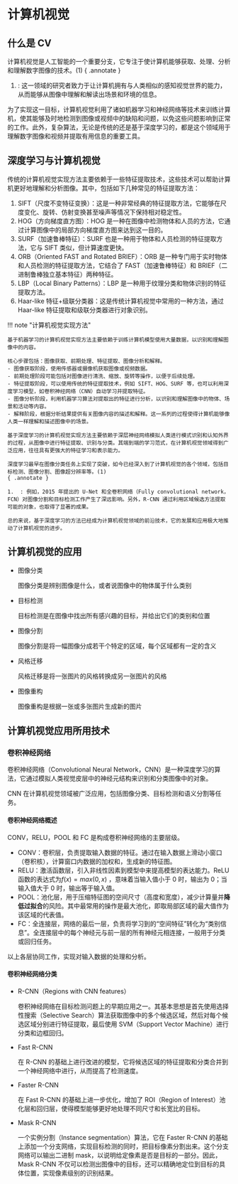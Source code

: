 # 计算机视觉

## 什么是 CV

计算机视觉是人工智能的一个重要分支，它专注于使计算机能够获取、处理、分析和理解数字图像的技术。(1)
{ .annotate }

1.  : 这一领域的研究者致力于让计算机拥有与人类相似的感知视觉世界的能力，从而能够从图像中理解和解读出场景和环境的信息。

为了实现这一目标，计算机视觉利用了诸如机器学习和神经网络等技术来训练计算机，使其能够及时地检测到图像或视频中的缺陷和问题，以免这些问题影响到正常的工作。此外，复杂算法，无论是传统的还是基于深度学习的，都是这个领域用于理解数字图像和视频并提取有用信息的重要工具。

## 深度学习与计算机视觉

传统的计算机视觉实现方法主要依赖于一些特征提取技术，这些技术可以帮助计算机更好地理解和分析图像。其中，包括如下几种常见的特征提取方法：

1.  SIFT（尺度不变特征变换）：这是一种非常经典的特征提取方法，它能够在尺度变化、旋转、仿射变换甚至噪声等情况下保持相对稳定性。
2.  HOG（方向梯度直方图）：HOG 是一种在图像中检测物体和人员的方法，它通过计算图像中的局部方向梯度直方图来达到这一目的。
3.  SURF（加速鲁棒特征）：SURF 也是一种用于物体和人员检测的特征提取方法，它与 SIFT 类似，但计算速度更快。
4.  ORB（Oriented FAST and Rotated BRIEF）：ORB 是一种专门用于实时物体和人员检测的特征提取方法，它结合了 FAST（加速鲁棒特征）和 BRIEF（二进制鲁棒独立基本特征）两种特征。
5.  LBP（Local Binary Patterns）：LBP 是一种用于纹理分类和物体识别的特征提取方法。
6.  Haar-like 特征+级联分类器：这是传统计算机视觉中常用的一种方法，通过 Haar-like 特征提取和级联分类器进行对象识别。

!!! note "计算机视觉实现方法"

    基于机器学习的计算机视觉实现方法主要依赖于训练计算机模型使用大量数据，以识别和理解图像中的内容。

    核心步骤包括：图像获取、前期处理、特征提取、图像分析和解释。
    - 图像获取阶段，使用传感器或摄像机获取图像或视频数据。
    - 前期处理阶段可能包括对图像进行清洗、缩放、旋转等操作，以便于后续处理。
    - 特征提取阶段，可以使用传统的特征提取技术，例如 SIFT、HOG、SURF 等，也可以利用深度学习模型，如卷积神经网络（CNN）自动学习并提取特征。
    - 图像分析阶段，利用机器学习算法对提取出的特征进行分析，以识别和理解图像中的物体、场景和活动等内容。
    - 解释阶段，根据分析结果提供有关图像内容的描述和解释。这一系列的过程使得计算机能够像人类一样理解和描述图像中的场景。

    基于深度学习的计算机视觉实现方法主要依赖于深层神经网络模拟人类进行模式识别和认知外界的过程，从图像中进行特征提取、识别与分类。其端到端的学习范式，在计算机视觉领域得到广泛应用，往往具有更强大的特征学习和表示能力。

    深度学习最早在图像分类任务上实现了突破，如今已经深入到了计算机视觉的各个领域，包括目标检测、图像分割、图像超分辨率等。(1)
    { .annotate }

    1.  : 例如，2015 年提出的 U-Net 和全卷积网络（Fully convolutional network，FCN）对图像分割和目标检测工作产生了深远影响。另外，R-CNN 通过利用区域候选方法提取可能的对象，也取得了显著的成果。

    总的来说，基于深度学习的方法已经成为计算机视觉领域的前沿技术，它的发展和应用极大地推动了计算机视觉的进步。

## 计算机视觉的应用

- 图像分类

  图像分类是辨别图像是什么，或者说图像中的物体属于什么类别

- 目标检测
  
  目标检测是在图像中找出所有感兴趣的目标，并给出它们的类别和位置

- 图像分割
  
  图像分割是将一幅图像分成若干个特定的区域，每个区域都有一定的含义

- 风格迁移
  
  风格迁移是将一张图片的风格转换成另一张图片的风格

- 图像重构

  图像重构是根据一张或多张图片生成新的图片

## 计算机视觉应用所用技术

### 卷积神经网络

卷积神经网络（Convolutional Neural Network，CNN）是一种深度学习的算法，它通过模拟人类视觉皮层中的神经元结构来识别和分类图像中的对象。

CNN 在计算机视觉领域被广泛应用，包括图像分类、目标检测和语义分割等任务。

#### 卷积神经网络概述

CONV，RELU，POOL 和 FC 是构成卷积神经网络的主要层级。

- CONV：卷积层，负责提取输入数据的特征。通过在输入数据上滑动小窗口（卷积核），计算窗口内数据的加权和，生成新的特征图。
- RELU：激活函数层，引入非线性因素到模型中来提高模型的表达能力。ReLU 函数的表达式为$f(x) = max(0, x)$
  ，意味着当输入值小于 0 时，输出为 0；当输入值大于 0 时，输出等于输入值。
- POOL：池化层，用于压缩特征图的空间尺寸（高度和宽度），减少计算量并**降低过拟合**的风险。其中最常用的操作是最大池化，即取局部区域的最大值作为该区域的代表值。
- FC：全连接层，网络的最后一层，负责将学习到的“空间特征”转化为“类别信息”。全连接层中的每个神经元与前一层的所有神经元相连接，一般用于分类或回归任务。

以上各层协同工作，实现对输入数据的处理和分析。

#### 卷积神经网络分类

- R-CNN（Regions with CNN features）
    
  卷积神经网络在目标检测问题上的早期应用之一。其基本思想是首先使用选择性搜索（Selective Search）算法获取图像中的多个候选区域，然后对每个候选区域分别进行特征提取，最后使用 SVM（Support Vector Machine）进行分类和边框回归。

- Fast R-CNN

  在 R-CNN 的基础上进行改进的模型，它将候选区域的特征提取和分类合并到一个神经网络中进行，从而提高了检测速度。

- Faster R-CNN

  在 Fast R-CNN 的基础上进一步优化，增加了 ROI（Region of Interest）池化层和回归层，使得模型能够更好地处理不同尺寸和长宽比的目标。

- Mask R-CNN
    
  一个实例分割（Instance segmentation）算法，它在 Faster R-CNN 的基础上添加一个分支网络，实现目标检测的同时，把目标像素分割出来。这个分支网络可以输出二进制 mask，以说明给定像素是否是目标的一部分。因此，Mask R-CNN 不仅可以检测出图像中的目标，还可以精确地定位到目标的具体位置，实现像素级别的识别结果。
